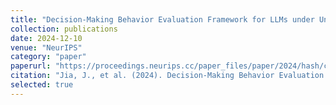 ```yaml
---
title: "Decision-Making Behavior Evaluation Framework for LLMs under Uncertain Context"
collection: publications
date: 2024-12-10
venue: "NeurIPS"
category: "paper"
paperurl: "https://proceedings.neurips.cc/paper_files/paper/2024/hash/cda04d7ea67ea1376bf8c6962d8541e0-Abstract-Conference.html"
citation: "Jia, J., et al. (2024). Decision-Making Behavior Evaluation Framework for LLMs under Uncertain Context. In *Advances in Neural Information Processing Systems 37 (NeurIPS 2024), Main Conference Track.*"
selected: true
---
```


